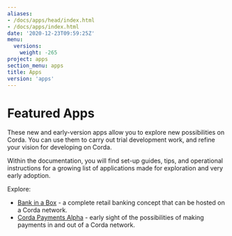 ```yaml
---
aliases:
- /docs/apps/head/index.html
- /docs/apps/index.html
date: '2020-12-23T09:59:25Z'
menu:
  versions:
    weight: -265
project: apps
section_menu: apps
title: Apps
version: 'apps'
---
```

# Featured Apps

These new and early-version apps allow you to explore new possibilities on Corda. You can use them to carry out trial development work, and refine your vision for developing on Corda.

Within the documentation, you will find set-up guides, tips, and operational instructions for a growing list of applications made for exploration and very early adoption.

Explore:

* [Bank in a Box](./bankinabox/getting-started) - a complete retail banking concept that can be hosted on a Corda network.
* [Corda Payments Alpha](./payments/payments-index) - early sight of the possibilities of making payments in and out of a Corda network.
